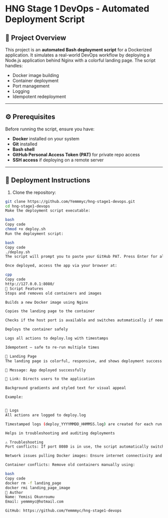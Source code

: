 # HNG Stage 1 DevOps - Automated Deployment Script

## 🎯 Project Overview
This project is an **automated Bash deployment script** for a Dockerized application. It simulates a real-world DevOps workflow by deploying a Node.js application behind Nginx with a colorful landing page. The script handles:

- Docker image building
- Container deployment
- Port management
- Logging
- Idempotent redeployment

---

## ⚙️ Prerequisites
Before running the script, ensure you have:

- **Docker** installed on your system
- **Git** installed
- **Bash shell**
- **GitHub Personal Access Token (PAT)** for private repo access
- **SSH access** if deploying on a remote server

---

## 🚀 Deployment Instructions

1. Clone the repository:

```bash
git clone https://github.com/Yemmmyc/hng-stage1-devops.git
cd hng-stage1-devops
Make the deployment script executable:

bash
Copy code
chmod +x deploy.sh
Run the deployment script:

bash
Copy code
./deploy.sh
The script will prompt you to paste your GitHub PAT. Press Enter for all other prompts as default values are pre-configured.

Once deployed, access the app via your browser at:

cpp
Copy code
http://127.0.0.1:8080/
📄 Script Features
Stops and removes old containers and images

Builds a new Docker image using Nginx

Copies the landing page to the container

Checks if the host port is available and switches automatically if needed

Deploys the container safely

Logs all actions to deploy.log with timestamps

Idempotent — safe to re-run multiple times

🎨 Landing Page
The landing page is colorful, responsive, and shows deployment success:

🎉 Message: App deployed successfully

🔗 Link: Directs users to the application

Background gradients and styled text for visual appeal

Example:


📂 Logs
All actions are logged to deploy.log

Timestamped logs (deploy_YYYYMMDD_HHMMSS.log) are created for each run

Helps in troubleshooting and auditing deployments

⚠️ Troubleshooting
Port conflicts: If port 8080 is in use, the script automatically switches to 8076

Network issues pulling Docker images: Ensure internet connectivity and Docker Hub access

Container conflicts: Remove old containers manually using:

bash
Copy code
docker rm -f landing_page
docker rmi landing_page_image
📝 Author
Name: Yemisi Okunroumu
Email: yemmmyc@hotmail.com

GitHub: https://github.com/Yemmmyc/hng-stage1-devops
